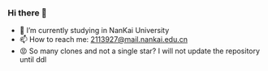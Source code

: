 ### Hi there 👋
- 🌱 I’m currently studying in NanKai University
- 📫 How to reach me: 2113927@mail.nankai.edu.cn
- 😡 So many clones and not a single star? I will not update the repository until ddl

<!--
**easymoneysnipertang/easymoneysnipertang** is a ✨ _special_ ✨ repository because its `README.md` (this file) appears on your GitHub profile.

Here are some ideas to get you started:

- 🔭 I’m currently working on ...
- 🌱 I’m currently learning ...
- 👯 I’m looking to collaborate on ...
- 🤔 I’m looking for help with ...
- 💬 Ask me about ...
- 📫 How to reach me: ...
- 😄 Pronouns: ...
- ⚡ Fun fact: ...
-->
